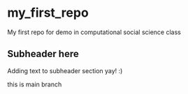 # my_first_repo
My first repo for demo in computational social science class


## Subheader here

Adding text to subheader section yay! :)

this is main branch

